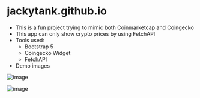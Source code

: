 # jackytank.github.io

* This is a fun project trying to mimic both Coinmarketcap and Coingecko
* This app can only show crypto prices by using FetchAPI
* Tools used:
  - Bootstrap 5
  - Coingecko Widget
  - FetchAPI
* Demo images

![image](https://user-images.githubusercontent.com/52403567/170114953-2a4dc1f5-4d7e-4548-ba86-cc9bc15585d3.png)


![image](https://user-images.githubusercontent.com/52403567/170115019-51b96886-72bb-4145-bb0f-dbf769317d46.png)


